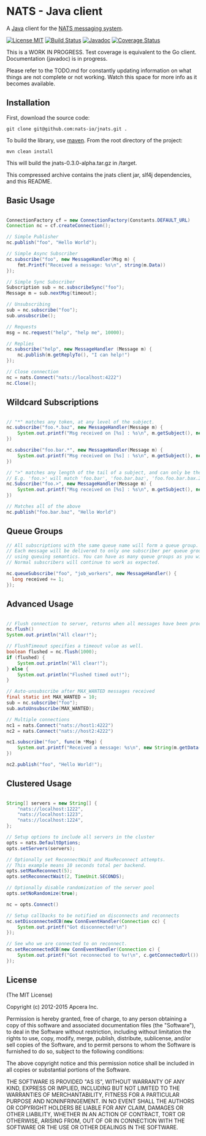 # NATS - Java client
A [Java](http://www.java.com) client for the [NATS messaging system](https://nats.io).

[![License MIT](https://img.shields.io/npm/l/express.svg)](http://opensource.org/licenses/MIT)
[![Build Status](https://travis-ci.org/nats-io/jnats.svg?branch=master)](http://travis-ci.org/nats-io/jnats)
[![Javadoc](http://javadoc-badge.appspot.com/com.github.nats-io/jnats.svg?label=javadoc)](http://javadoc-badge.appspot.com/com.github.nats-io/jnats)
[![Coverage Status](https://coveralls.io/repos/nats-io/jnats/badge.svg?branch=master)](https://coveralls.io/r/nats-io/jnats?branch=master)

This is a WORK IN PROGRESS. 
Test coverage is equivalent to the Go client.
Documentation (javadoc) is in progress. 

Please refer to the TODO.md for constantly updating information on what things are not complete or not working.
Watch this space for more info as it becomes available.

## Installation

First, download the source code:
```
git clone git@github.com:nats-io/jnats.git .
```

To build the library, use [maven](https://maven.apache.org/). From the root directory of the project:

```
mvn clean install
```

This will build the jnats-0.3.0-alpha.tar.gz in /target.

This compressed archive contains the jnats client jar, slf4j dependencies, and this README.

## Basic Usage

```java

ConnectionFactory cf = new ConnectionFactory(Constants.DEFAULT_URL)
Connection nc = cf.createConnection();

// Simple Publisher
nc.publish("foo", "Hello World");

// Simple Async Subscriber
nc.subscribe("foo", new MessageHandler(Msg m) {
    fmt.Printf("Received a message: %s\n", string(m.Data))
});

// Simple Sync Subscriber
Subscription sub = nc.subscribeSync("foo");
Message m = sub.nextMsg(timeout);

// Unsubscribing
sub = nc.subscribe("foo");
sub.unsubscribe();

// Requests
msg = nc.request("help", "help me", 10000);

// Replies
nc.subscribe("help", new MessageHandler (Message m) {
    nc.publish(m.getReplyTo(), "I can help!")
});

// Close connection
nc = nats.Connect("nats://localhost:4222")
nc.Close();
```

## Wildcard Subscriptions

```java

// "*" matches any token, at any level of the subject.
nc.subscribe("foo.*.baz", new MessageHandler(Message m) {
    System.out.printf("Msg received on [%s] : %s\n", m.getSubject(), new String(getData()));
})

nc.subscribe("foo.bar.*", new MessageHandler(Message m) {
    System.out.printf("Msg received on [%s] : %s\n", m.getSubject(), new String(getData()));
})

// ">" matches any length of the tail of a subject, and can only be the last token
// E.g. 'foo.>' will match 'foo.bar', 'foo.bar.baz', 'foo.foo.bar.bax.22'
nc.Subscribe("foo.>", new MessageHandler(Message m) {
    System.out.printf("Msg received on [%s] : %s\n", m.getSubject(), new String(getData()));
})

// Matches all of the above
nc.publish("foo.bar.baz", "Hello World")

```

## Queue Groups

```java
// All subscriptions with the same queue name will form a queue group.
// Each message will be delivered to only one subscriber per queue group,
// using queuing semantics. You can have as many queue groups as you wish.
// Normal subscribers will continue to work as expected.

nc.queueSubscribe("foo", "job_workers", new MessageHandler() {
  long received += 1;
});

```

## Advanced Usage

```java

// Flush connection to server, returns when all messages have been processed.
nc.flush()
System.out.println("All clear!");

// FlushTimeout specifies a timeout value as well.
boolean flushed = nc.flush(1000);
if (flushed) {
    System.out.println("All clear!");
} else {
    System.out.println("Flushed timed out!");
}

// Auto-unsubscribe after MAX_WANTED messages received
final static int MAX_WANTED = 10;
sub = nc.subscribe("foo");
sub.autoUnsubscribe(MAX_WANTED);

// Multiple connections
nc1 = nats.Connect("nats://host1:4222")
nc2 = nats.Connect("nats://host2:4222")

nc1.subscribe("foo", func(m *Msg) {
    System.out.printf("Received a message: %s\n", new String(m.getData()));
})

nc2.publish("foo", "Hello World!");

```

## Clustered Usage

```java

String[] servers = new String[] {
	"nats://localhost:1222",
	"nats://localhost:1223",
	"nats://localhost:1224",
};

// Setup options to include all servers in the cluster
opts = nats.DefaultOptions;
opts.setServers(servers);

// Optionally set ReconnectWait and MaxReconnect attempts.
// This example means 10 seconds total per backend.
opts.setMaxReconnect(5);
opts.setReconnectWait(2, TimeUnit.SECONDS);

// Optionally disable randomization of the server pool
opts.setNoRandomize(true);

nc = opts.Connect()

// Setup callbacks to be notified on disconnects and reconnects
nc.setDisconnectedCB(new ConnEventHandler(Connection cc) {
    System.out.printf("Got disconnected!\n")
});

// See who we are connected to on reconnect.
nc.setReconnectedCB(new ConnEventHandler(Connection c) {
    System.out.printf("Got reconnected to %v!\n", c.getConnectedUrl())
});

```


## License

(The MIT License)

Copyright (c) 2012-2015 Apcera Inc.

Permission is hereby granted, free of charge, to any person obtaining a copy
of this software and associated documentation files (the "Software"), to
deal in the Software without restriction, including without limitation the
rights to use, copy, modify, merge, publish, distribute, sublicense, and/or
sell copies of the Software, and to permit persons to whom the Software is
furnished to do so, subject to the following conditions:

The above copyright notice and this permission notice shall be included in
all copies or substantial portions of the Software.

THE SOFTWARE IS PROVIDED "AS IS", WITHOUT WARRANTY OF ANY KIND, EXPRESS OR
IMPLIED, INCLUDING BUT NOT LIMITED TO THE WARRANTIES OF MERCHANTABILITY,
FITNESS FOR A PARTICULAR PURPOSE AND NONINFRINGEMENT. IN NO EVENT SHALL THE
AUTHORS OR COPYRIGHT HOLDERS BE LIABLE FOR ANY CLAIM, DAMAGES OR OTHER
LIABILITY, WHETHER IN AN ACTION OF CONTRACT, TORT OR OTHERWISE, ARISING
FROM, OUT OF OR IN CONNECTION WITH THE SOFTWARE OR THE USE OR OTHER DEALINGS
IN THE SOFTWARE.

